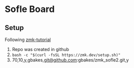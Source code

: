 # Sofle Board 

## Setup

Following [zmk-tutorial](https://zmk.dev/docs/user-setup)

1. Repo was created in github
2. `bash -c "$(curl -fsSL https://zmk.dev/setup.sh)"`
3. 70,10,y,gbakes,git@github.com:gbakes/zmk_sofle2.git,y
